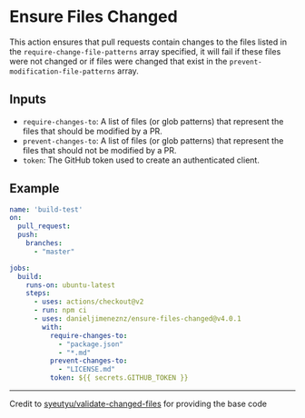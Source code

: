 # Ensure Files Changed

This action ensures that pull requests contain changes to the files listed in
the `require-change-file-patterns` array specified, it will fail if these files were not changed or if files were changed that exist in the `prevent-modification-file-patterns` array.


## Inputs

- `require-changes-to`: A list of files (or glob patterns) that represent the files that should be modified by a PR.
- `prevent-changes-to`: A list of files (or glob patterns) that represent the files that should not be modified by a PR.
- `token`: The GitHub token used to create an authenticated client.

## Example

```yml
name: 'build-test'
on:
  pull_request:
  push:
    branches:
      - "master"

jobs:
  build:
    runs-on: ubuntu-latest
    steps:
      - uses: actions/checkout@v2
      - run: npm ci
      - uses: danieljimeneznz/ensure-files-changed@v4.0.1
        with:
          require-changes-to:
            - "package.json"
            - "*.md"
          prevent-changes-to:
            - "LICENSE.md"
          token: ${{ secrets.GITHUB_TOKEN }}
```

---
Credit to [syeutyu/validate-changed-files](https://github.com/syeutyu/validate-changed-files) for providing the base code
